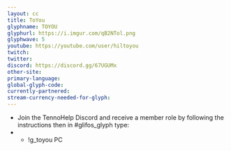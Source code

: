 ```yaml
---
layout: cc
title: ToYou
glyphname: TOYOU
glyphurl: https://i.imgur.com/qB2NTol.png
glyphwave: 5
youtube: https://youtube.com/user/hiltoyou
twitch: 
twitter: 
discord: https://discord.gg/67UGUMx
other-site: 
primary-language: 
global-glyph-code: 
currently-partnered: 
stream-currency-needed-for-glyph: 
---
```

* Join the TennoHelp Discord and receive a member role by following the instructions then in #glifos_glyph type:
* * !g_toyou PC
